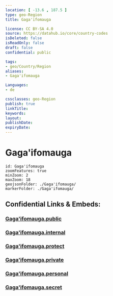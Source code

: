```yaml
---
location: [ -13.6 , 187.5 ] 
type: geo-Region
title: Gaga'ifomauga

license: CC BY-SA 4.0
source: https://datahub.io/core/country-codes
isDeleted: false
isReadOnly: false
draft: false
confidential: public

tags:
- geo/Country/Region
aliases:
- Gaga'ifomauga

Languages:
- de

cssclasses: geo-Region
publish: true
linkTitle: 
keywords: 
layout: 
publishDate: 
expiryDate: 
---
```


# Gaga'ifomauga

```leaflet
id: Gaga'ifomauga
zoomFeatures: true 
minZoom: 2 
maxZoom: 18
geojsonFolder: ./Gaga'ifomauga/
markerFolder: ./Gaga'ifomauga/
```


## Confidential Links & Embeds: 

### [Gaga'ifomauga.public](/_public/\Earth\Continent\Oceania\Polynesia\Samoa\Districts~SamoaGaga'ifomauga.public.md) 

### [Gaga'ifomauga.internal](/_internal/\Earth\Continent\Oceania\Polynesia\Samoa\Districts~SamoaGaga'ifomauga.internal.md) 

### [Gaga'ifomauga.protect](/_protect/\Earth\Continent\Oceania\Polynesia\Samoa\Districts~SamoaGaga'ifomauga.protect.md) 

### [Gaga'ifomauga.private](/_private/\Earth\Continent\Oceania\Polynesia\Samoa\Districts~SamoaGaga'ifomauga.private.md) 

### [Gaga'ifomauga.personal](/_personal/\Earth\Continent\Oceania\Polynesia\Samoa\Districts~SamoaGaga'ifomauga.personal.md) 

### [Gaga'ifomauga.secret](/_secret/\Earth\Continent\Oceania\Polynesia\Samoa\Districts~SamoaGaga'ifomauga.secret.md)

